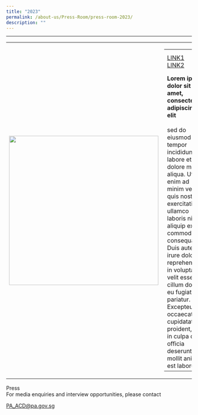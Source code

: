 ```yaml
---
title: "2023"
permalink: /about-us/Press-Room/press-room-2023/
description: ""
---
```

<hr>
  <table border="0" width="100%">
    <tr>
        <td style="width:405px;"> 
          <img src="/images/image" style="width:405px;height:auto;" />
        </td>
        <td>
          <table border="0" width="100%">
          <tr>
            <td style="text-align:left;">
              <a href="https://link.xyz" target="_blank" style="float:left; padding-right:5px;">LINK1</a>
              <a href="https://link.xyz" target="_blank" style="float:left; padding-right:5px;">LINK2</a>
            </td>
            <td width="30%" align="right">
              Mar 17, 2022
            </td>
          </tr>
          <tr>
            <td colspan="2">
            <b>Lorem ipsum dolor sit amet, consectetur adipiscing elit</b><br><br>sed do eiusmod tempor incididunt ut labore et dolore magna aliqua. Ut enim ad minim veniam, quis nostrud exercitation ullamco laboris nisi ut aliquip ex ea commodo consequat. Duis aute irure dolor in reprehenderit in voluptate velit esse cillum dolore eu fugiat nulla pariatur. Excepteur sint occaecat cupidatat non proident, sunt in culpa qui officia deserunt mollit anim id est laborum
          </td>
          </tr>
          </table>
        </td>
    </tr>
  </table>




Press<br>
For media enquiries and interview opportunities, please contact

[PA_ACD@pa.gov.sg](mailto:PA_ACD@pa.gov.sg)